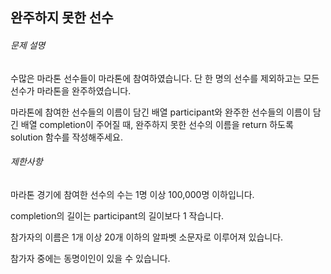 <h2>완주하지 못한 선수</h2>
<h6>문제 설명</h6>
<p>수많은 마라톤 선수들이 마라톤에 참여하였습니다. 단 한 명의 선수를 제외하고는 모든 선수가 마라톤을 완주하였습니다.</p>

<p>마라톤에 참여한 선수들의 이름이 담긴 배열 participant와 완주한 선수들의 이름이 담긴 배열 completion이 주어질 때, 완주하지 못한 선수의 이름을 return 하도록 solution 함수를 작성해주세요.</p>
<h6>제한사항</h6>
<p>마라톤 경기에 참여한 선수의 수는 1명 이상 100,000명 이하입니다.</p>
<p>completion의 길이는 participant의 길이보다 1 작습니다.</p>
<p>참가자의 이름은 1개 이상 20개 이하의 알파벳 소문자로 이루어져 있습니다.</p>
<p>참가자 중에는 동명이인이 있을 수 있습니다.</p>
